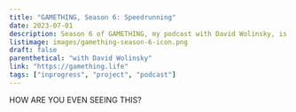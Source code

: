 ```yaml
---
title: "GAMETHING, Season 6: Speedrunning"
date: 2023-07-01
description: Season 6 of GAMETHING, my podcast with David Wolinsky, is about speedrunning! We're exchanging voicemail messages about games like *Neon White*, *Half-Life 2*, and *VVVVVV*!
listimage: images/gamething-season-6-icon.png
draft: false
parenthetical: "with David Wolinsky"
link: "https://gamething.life"
tags: ["inprogress", "project", "podcast"]
---
```


HOW ARE YOU EVEN SEEING THIS?
